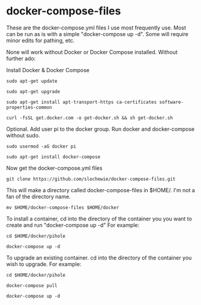 # docker-compose-files
These are the docker-compose.yml files I use most frequently use.
Most can be run as is with a simple "docker-compose up -d".
Some will require minor edits for pathing, etc.

None will work without Docker or Docker Compose installed.
Without further ado:

Install Docker & Docker Compose
```
sudo apt-get update
```
```
sudo apt-get upgrade
```
```
sudo apt-get install apt-transport-https ca-certificates software-properties-common
```
```
curl -fsSL get.docker.com -o get-docker.sh && sh get-docker.sh
```
Optional. Add user pi to the docker group. Run docker and docker-compose without sudo.
```
sudo usermod -aG docker pi
```
```
sudo apt-get install docker-compose
```

Now get the docker-compose.yml files

```
git clone https://github.com/slochewie/docker-compose-files.git
```
This will make a directory called docker-compose-files 
in $HOME/.
I'm not a fan of the directory name.
```
mv $HOME/docker-compose-files $HOME/docker
```

To install a container, cd into the directory of the container you
you want to create and run "docker-compose up -d"
For example:
```
cd $HOME/docker/pihole
```
```
docker-compose up -d
```

To upgrade an existing container.
cd into the directory of the container you wish to upgrade.
For example:
```
cd $HOME/docker/pihole
```
```
docker-compose pull
```
```
docker-compose up -d
```